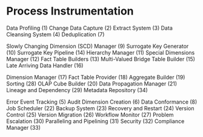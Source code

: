 Process Instrumentation
===============================
Data Profiling (1)
Change Data Capture (2)
Extract System (3) 
Data Cleansing System (4) 
Deduplication (7) 

Slowly Changing Dimension (SCD) Manager (9) 
Surrogate Key Generator (10) 
Surrogate Key Pipeline (14)
Hierarchy Manager (11)
Special Dimensions Manager (12)
Fact Table Builders (13) 
Multi-Valued Bridge Table Builder (15)
Late Arriving Data Handler (16)



Dimension Manager (17)
Fact Table Provider (18)
Aggregate Builder (19)
Sorting (28)
OLAP Cube Builder (20)
Data Propagation Manager (21)
Lineage and Dependency (29)
Metadata Repository (34)

Error Event Tracking (5) 
Audit Dimension Creation (6)
Data Conformance (8) 
Job Scheduler (22)
Backup System (23)
Recovery and Restart (24)
Version Control (25)
Version Migration (26)
Workflow Monitor (27)
Problem Escalation (30)
Paralleling and Pipelining (31)
Security (32) 
Compliance Manager (33) 
